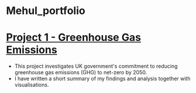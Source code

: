 # Mehul_portfolio

# [Project 1 - Greenhouse Gas Emissions](https://github.com/mehulg772/Mehul_portfolio/blob/main/Project_Codes/GreenhouseGasEmission.ipynb)
* This project investigates UK government's commitment to reducing greenhouse gas emissions (GHG) to net-zero by 2050. 
* I have written a short summary of my findings and analysis together with visualisations. 
